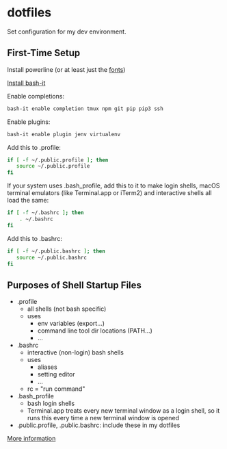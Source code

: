 # dotfiles

Set configuration for my dev environment.

## First-Time Setup

Install powerline (or at least just the [fonts](https://github.com/powerline/fonts))

[Install bash-it](https://github.com/Bash-it/bash-it#install)

Enable completions:
```sh
bash-it enable completion tmux npm git pip pip3 ssh
```

Enable plugins:
```sh
bash-it enable plugin jenv virtualenv
```

Add this to .profile:
```sh
if [ -f ~/.public.profile ]; then
   source ~/.public.profile
fi
```

If your system uses .bash_profile, add this to it to make login shells, macOS terminal emulators (like Terminal.app or iTerm2) and interactive shells all load the same:
```sh
if [ -f ~/.bashrc ]; then
	. ~/.bashrc
fi
```

Add this to .bashrc: 
```sh
if [ -f ~/.public.bashrc ]; then
   source ~/.public.bashrc
fi
```

## Purposes of Shell Startup Files
* .profile
    * all shells (not bash specific)
    * uses
      * env variables (export...)
      * command line tool dir locations (PATH...)
      * …
* .bashrc
    * interactive (non-login) bash shells
    * uses
      * aliases
      * setting editor
      * …
    * rc = "run command"
* .bash_profile
    * bash login shells
    * Terminal.app treats every new terminal window as a login shell, so it runs this every time a new terminal window is opened
* .public.profile, .public.bashrc: include these in my dotfiles

[More information](https://serverfault.com/questions/261802/what-are-the-functional-differences-between-profile-bash-profile-and-bashrc)

